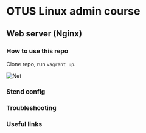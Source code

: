 
# OTUS Linux admin course

## Web server (Nginx)

### How to use this repo

Clone repo, run `vagrant up`. 

![Net](./name.jpg?raw=true "Principal scheme")

### Stend config


### Troubleshooting


### Useful links
